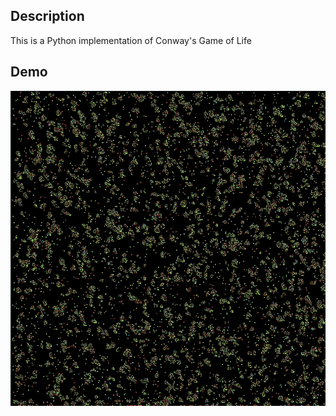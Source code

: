 ## Description
This is a Python implementation of Conway's Game of Life

## Demo
<img style="text-align: center;" src="./assets/gol.gif">
